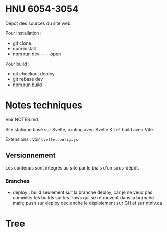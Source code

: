 # HNU 6054-3054

Dépôt des sources du site web.

Pour installation :

- git clone
- npm install
- npm run dev -- --open

Pour build :

- git checkout deploy
- git rebase dev
- npm run build

# Notes techniques

Voir NOTES.md

Site statique basé sur Svelte, routing avec Svelte Kit et build avec Vite.

Extensions : voir `svelte.config.js`

## Versionnement

Les contenus sont intégrés au site par le biais d'un sous-dépôt.

### Branches

- deploy : build seulement sur la branche deploy, car je ne veux pas commiter les builds sur les flows qui se retrouvent dans la branche main; push sur deploy déclenche le déploiement sur GH et sur ntnlv.ca

# Tree
